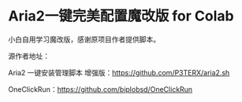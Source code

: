 # Aria2一键完美配置魔改版 for Colab


小白自用学习魔改版，感谢原项目作者提供脚本。

源作者地址：

Aria2 一键安装管理脚本 增强版：https://github.com/P3TERX/aria2.sh

OneClickRun：https://github.com/biplobsd/OneClickRun
